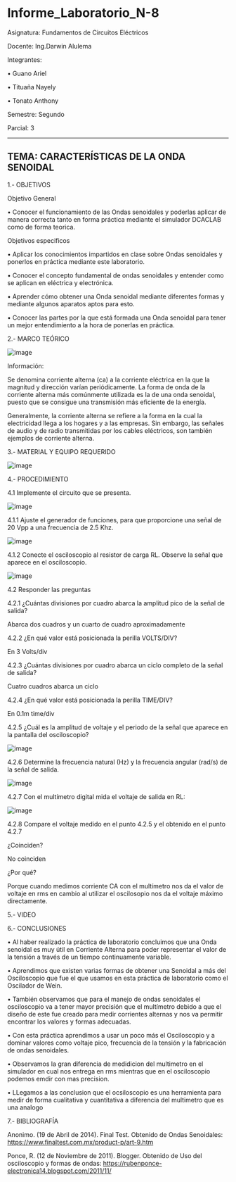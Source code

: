 # Informe_Laboratorio_N-8

Asignatura: Fundamentos de Circuitos Eléctricos

Docente: Ing.Darwin Alulema

Integrantes:

• Guano Ariel

• Tituaña Nayely

• Tonato Anthony

Semestre: Segundo

Parcial: 3

-----------------------------------------------------------------------------------------------------------------------------------------------
TEMA: CARACTERÍSTICAS DE LA ONDA SENOIDAL
-----------------------------------------------------------------------------------------------------------------------------------------------

1.- OBJETIVOS

Objetivo General

• Conocer el funcionamiento de las Ondas senoidales y poderlas aplicar de manera correcta tanto en forma práctica mediante el simulador DCACLAB como de forma teorica.

Objetivos especificos

• Aplicar los conocimientos impartidos en clase sobre Ondas senoidales y ponerlos en práctica mediante este laboratorio.

• Conocer el concepto fundamental de ondas senoidales y entender como se aplican en eléctrica y electrónica.

• Aprender cómo obtener una Onda senoidal mediante diferentes formas y mediante algunos aparatos aptos para esto.

• Conocer las partes por la que está formada una Onda senoidal para tener un mejor entendimiento a la hora de ponerlas en práctica.

2.- MARCO TEÓRICO

![image](https://user-images.githubusercontent.com/105722861/186027899-de872597-eb1c-436a-be58-a0cabcc90e07.png)

Información:

Se denomina corriente alterna (ca) a la corriente eléctrica en la que la magnitud y dirección varían periódicamente. La forma de onda de la corriente alterna más comúnmente utilizada es la de una onda senoidal, puesto que se consigue una transmisión más eficiente de la energía.

Generalmente, la corriente alterna se refiere a la forma en la cual la electricidad llega a los hogares y a las empresas. Sin embargo, las señales de audio y de radio transmitidas por los cables eléctricos, son también ejemplos de corriente alterna.

3.- MATERIAL Y EQUIPO REQUERIDO

![image](https://user-images.githubusercontent.com/105722861/186028961-3205e448-4a7a-45b5-b7e3-dd914d80e963.png)

4.- PROCEDIMIENTO

4.1 Implemente el circuito que se presenta.

![image](https://user-images.githubusercontent.com/105722861/186029200-b9f70cb1-a1af-41fa-92e4-4ad7eca7d81f.png)

4.1.1 Ajuste el generador de funciones, para que proporcione una señal de 20 Vpp a una frecuencia de 2.5 Khz.

![image](https://user-images.githubusercontent.com/105722861/186041793-5529f9d9-3a1f-44f5-b1b8-934ad0864d5e.png)

4.1.2 Conecte el osciloscopio al resistor de carga RL. Observe la señal que aparece en el osciloscopio.

![image](https://user-images.githubusercontent.com/105722861/186041490-d3e3de32-ad16-4f20-8761-1a1863b69ada.png)

4.2 Responder las preguntas

4.2.1 ¿Cuántas divisiones por cuadro abarca la amplitud pico de la señal de salida?

Abarca dos cuadros y un cuarto de cuadro aproximadamente

4.2.2 ¿En qué valor está posicionada la perilla VOLTS/DIV? 

En 3 Volts/div

4.2.3 ¿Cuántas divisiones por cuadro abarca un ciclo completo de la señal de salida?

Cuatro cuadros abarca un ciclo

4.2.4 ¿En qué valor está posicionada la perilla TIME/DIV?

En 0.1m time/div

4.2.5 ¿Cuál es la amplitud de voltaje y el periodo de la señal que aparece en la pantalla del osciloscopio?

![image](https://user-images.githubusercontent.com/105722861/186046019-755c22b2-8072-4307-b945-85cac2c365c9.png)

4.2.6 Determine la frecuencia natural (Hz) y la frecuencia angular (rad/s) de la señal de salida.

![image](https://user-images.githubusercontent.com/105722861/186043363-770763a1-f3dc-48d9-bd0d-bf908d2fca00.png)

4.2.7 Con el multímetro digital mida el voltaje de salida en RL:

![image](https://user-images.githubusercontent.com/105722861/186041741-5f857da3-edd9-49b6-beee-0f79a834f3dc.png)

4.2.8 Compare el voltaje medido en el punto 4.2.5 y el obtenido en el punto 4.2.7

¿Coinciden? 

No coinciden

¿Por qué?

Porque cuando medimos corriente CA con el multímetro nos da el valor de voltaje en rms en cambio al utilizar el oscilosopio nos da el voltaje máximo directamente.

5.- VIDEO

6.- CONCLUSIONES 

• Al haber realizado la práctica de laboratorio concluimos que una Onda senoidal es muy útil en Corriente Alterna para poder representar el valor de la tensión a través de un tiempo continuamente variable.

• Aprendimos que existen varias formas de obtener una Senoidal a más del Osciloscopio que fue el que usamos en esta práctica de laboratorio como el Oscilador de Wein.

• También observamos que para el manejo de ondas senoidales el osciloscopio va a tener mayor precisión que el multímetro debido a que el diseño de este fue creado para medir corrientes alternas y nos va permitir encontrar los valores y formas adecuadas.

• Con esta práctica aprendimos a usar un poco más el Osciloscopio y a dominar valores como voltaje pico, frecuencia de la tensión y la fabricación de ondas senoidales.

• Observamos la gran diferencia de medidicion del multimetro en el simulador en cual nos entrega en rms mientras que en el osciloscopio podemos emdir con mas precision.

• LLegamos a las conclusion que el ocsiloscopio es una herramienta para medir de forma cualitativa y cuantitativa a diferencia del multimetro que es una analogo

7.- BIBLIOGRAFÍA

Anonimo. (19 de Abril de 2014). Final Test. Obtenido de Ondas Senoidales: https://www.finaltest.com.mx/product-p/art-9.htm

Ponce, R. (12 de Noviembre de 2011). Blogger. Obtenido de Uso del osciloscopio y formas de ondas: https://rubenponce-electronica14.blogspot.com/2011/11/



